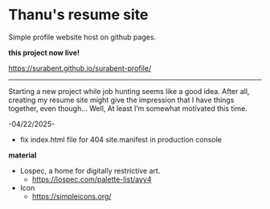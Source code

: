 # Thanu's resume site

Simple profile website host on github pages.

**this project now live!**

https://surabent.github.io/surabent-profile/

---

Starting a new project while job hunting seems like a good idea. After all, creating my resume site might give the impression that I have things together, even though...
Well, At least I’m somewhat motivated this time.

-04/22/2025-
- fix index.html file for 404 site.manifest in production console

**material**

- Lospec, a home for digitally restrictive art.
  - https://lospec.com/palette-list/ayy4
- Icon
  - https://simpleicons.org/
